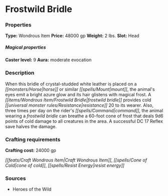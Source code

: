 ﻿---
Title: "Frostwild Bridle"
Type: "Wondrous Item"
Price: "48000 gp"
Weight: "2 lbs."
Slot: "Head"
Caster level: "9"
Aura: "moderate evocation"
Description: |
  "When this bridle of crystal-studded white leather is placed on a horse or similar mount, the animal's eyes emit a bright azure glow and its hair glistens with magical frost. A _frostwild bridle_ provides cold resistance 20 to its wearer. Also, three times per day on the rider's command, the animal wearing a _frostwild bridle_ can breathe a 60-foot cone of frost that deals 9d6 points of cold damage to all creatures in the area. A successful DC 17 Reflex save halves the damage."
Crafting cost: "24000 gp"
Sources: "['Heroes of the Wild']"
---

# Frostwild Bridle

### Properties

**Type:** Wondrous Item **Price:** 48000 gp **Weight:** 2 lbs. **Slot:** Head

##### Magical properties

**Caster level:** 9 **Aura:** moderate evocation

### Description

When this bridle of crystal-studded white leather is placed on a _[[monsters/Horse|horse]]_ or similar _[[spells/Mount|mount]]_, the animal's eyes emit a bright azure glow and its hair glistens with magical frost. A _[[items/Wondrous Item/Frostwild Bridle|frostwild bridle]]_ provides cold _[[universal monster rules/Resistance|resistance]]_ 20 to its wearer. Also, three times per day on the rider's _[[spells/Command|command]]_, the animal wearing a _frostwild bridle_ can breathe a 60-foot cone of frost that deals 9d6 points of cold damage to all creatures in the area. A successful DC 17 Reflex save halves the damage.

### Crafting requirements

**Crafting cost:** 24000 gp

_[[feats/Craft Wondrous Item|Craft Wondrous Item]]_, _[[spells/Cone of Cold|cone of cold]]_, _[[spells/Resist Energy|resist energy]]_

### Sources

* Heroes of the Wild
